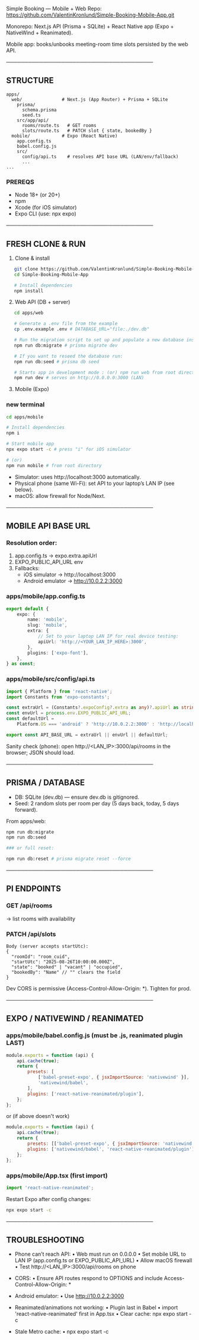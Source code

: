 <!-- @format -->

Simple Booking — Mobile + Web
Repo: https://github.com/ValentinKronlund/Simple-Booking-Mobile-App.git

Monorepo: Next.js API (Prisma + SQLite) + React Native app (Expo + NativeWind + Reanimated).

Mobile app: books/unbooks meeting-room time slots persisted by the web API.

────────────────────────────────────────

## STRUCTURE

```
apps/
  web/               # Next.js (App Router) + Prisma + SQLite
    prisma/
      schema.prisma
      seed.ts
    src/app/api/
      rooms/route.ts   # GET rooms
      slots/route.ts   # PATCH slot { state, bookedBy }
  mobile/            # Expo (React Native)
    app.config.ts
    babel.config.js
    src/
      config/api.ts    # resolves API base URL (LAN/env/fallback)
      ...
...
```

### PREREQS

- Node 18+ (or 20+)
- npm
- Xcode (for iOS simulator)
- Expo CLI (use: npx expo)

────────────────────────────────────────

## FRESH CLONE & RUN

1. Clone & install

```bash
   git clone https://github.com/ValentinKronlund/Simple-Booking-Mobile-App.git
   cd Simple-Booking-Mobile-App

   # Install dependencies
   npm install
```

2. Web API (DB + server)

```bash
   cd apps/web

   # Generate a .env file from the example
   cp .env.example .env # DATABASE_URL="file:./dev.db"

   # Run the migration script to set up and populate a new database instance.
   npm run db:migrate # prisma migrate dev

   # If you want to reseed the database run:
   npm run db:seed # prisma db seed

   # Starts app in development mode : (or) npm run web from root directory.
   npm run dev # serves on http://0.0.0.0:3000 (LAN)
```

3. Mobile (Expo)

### new terminal

```bash
cd apps/mobile

# Install dependencies
npm i

# Start mobile app
npx expo start -c # press "i" for iOS simulator

# (or)
npm run mobile # from root directory
```

- Simulator: uses http://localhost:3000 automatically.
- Physical phone (same Wi-Fi): set API to your laptop’s LAN IP (see below).
- macOS: allow firewall for Node/Next.

────────────────────────────────────────

## MOBILE API BASE URL

### Resolution order:

1. app.config.ts → expo.extra.apiUrl
2. EXPO_PUBLIC_API_URL env
3. Fallbacks:
   - iOS simulator → http://localhost:3000
   - Android emulator → http://10.0.2.2:3000

### apps/mobile/app.config.ts

```ts
export default {
	expo: {
		name: 'mobile',
		slug: 'mobile',
		extra: {
			// Set to your laptop LAN IP for real device testing:
			apiUrl: 'http://<YOUR_LAN_IP_HERE>:3000',
		},
		plugins: ['expo-font'],
	},
} as const;
```

### apps/mobile/src/config/api.ts

```ts
import { Platform } from 'react-native';
import Constants from 'expo-constants';

const extraUrl = (Constants?.expoConfig?.extra as any)?.apiUrl as string | undefined;
const envUrl = process.env.EXPO_PUBLIC_API_URL;
const defaultUrl =
	Platform.OS === 'android' ? 'http://10.0.2.2:3000' : 'http://localhost:3000';

export const API_BASE_URL = extraUrl || envUrl || defaultUrl;
```

Sanity check (phone): open http://<LAN_IP>:3000/api/rooms in the browser; JSON should load.

────────────────────────────────────────

## PRISMA / DATABASE

- DB: SQLite (dev.db) — ensure dev.db is gitignored.
- Seed: 2 random slots per room per day (5 days back, today, 5 days forward).

From apps/web:

```bash
npm run db:migrate
npm run db:seed

### or full reset:

npm run db:reset # prisma migrate reset --force
```

────────────────────────────────────────

## PI ENDPOINTS

### GET /api/rooms

→ list rooms with availability

### PATCH /api/slots

```
Body (server accepts startUtc):
{
  "roomId": "room_cuid",
  "startUtc": "2025-08-26T10:00:00.000Z",
  "state": "booked" | "vacant" | "occupied",
  "bookedBy": "Name" // "" clears the field
}
```

Dev CORS is permissive (Access-Control-Allow-Origin: \*). Tighten for prod.

────────────────────────────────────────

## EXPO / NATIVEWIND / REANIMATED

### apps/mobile/babel.config.js (must be .js, reanimated plugin LAST)

```js
module.exports = function (api) {
	api.cache(true);
	return {
		presets: [
			['babel-preset-expo', { jsxImportSource: 'nativewind' }],
			'nativewind/babel',
		],
		plugins: ['react-native-reanimated/plugin'],
	};
};
```

or (if above doesn't work)

```js
module.exports = function (api) {
	api.cache(true);
	return {
		presets: [['babel-preset-expo', { jsxImportSource: 'nativewind' }]],
		plugins: ['nativewind/babel', 'react-native-reanimated/plugin'],
	};
};
```

### apps/mobile/App.tsx (first import)

```ts
import 'react-native-reanimated';
```

Restart Expo after config changes:

```bash
npx expo start -c
```

────────────────────────────────────────

## TROUBLESHOOTING

- Phone can’t reach API:
  • Web must run on 0.0.0.0
  • Set mobile URL to LAN IP (app.config.ts or EXPO_PUBLIC_API_URL)
  • Allow macOS firewall
  • Test http://<LAN_IP>:3000/api/rooms on phone

- CORS:
  • Ensure API routes respond to OPTIONS and include Access-Control-Allow-Origin: \*

- Android emulator:
  • Use http://10.0.2.2:3000

- Reanimated/animations not working:
  • Plugin last in Babel
  • import 'react-native-reanimated' first in App.tsx
  • Clear cache: npx expo start -c

- Stale Metro cache:
  • npx expo start -c
